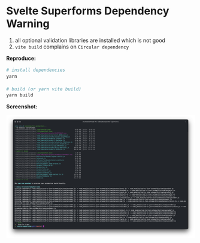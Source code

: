 # Svelte Superforms Dependency Warning

1. all optional validation libraries are installed which is not good
2. `vite build` complains on `Circular dependency`

**Reproduce:**

```bash
# install dependencies
yarn

# build (or yarn vite build)
yarn build
```

**Screenshot:**

![Screenshot](screenshot.png)